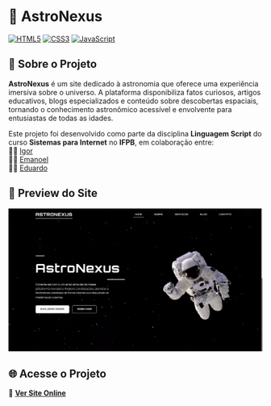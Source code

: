 # 🌌 AstroNexus

[![HTML5](https://img.shields.io/badge/HTML5-E34F26?style=for-the-badge&logo=html5&logoColor=white)](https://developer.mozilla.org/pt-BR/docs/Web/HTML)
[![CSS3](https://img.shields.io/badge/CSS3-1572B6?style=for-the-badge&logo=css3&logoColor=white)](https://developer.mozilla.org/pt-BR/docs/Web/CSS)
[![JavaScript](https://img.shields.io/badge/JavaScript-F7DF1E?style=for-the-badge&logo=javascript&logoColor=black)](https://developer.mozilla.org/pt-BR/docs/Web/JavaScript)

## 📌 Sobre o Projeto

**AstroNexus** é um site dedicado à astronomia que oferece uma experiência imersiva sobre o universo. A plataforma disponibiliza fatos curiosos, artigos educativos, blogs especializados e conteúdo sobre descobertas espaciais, tornando o conhecimento astronômico acessível e envolvente para entusiastas de todas as idades.

Este projeto foi desenvolvido como parte da disciplina **Linguagem Script** do curso **Sistemas para Internet** no **IFPB**, em colaboração entre:  
👨‍💻 [Igor](https://github.com/Igor-AI-Coder)  
👨‍💻 [Emanoel](https://github.com/maneuu)  
👨‍💻 [Eduardo](https://github.com/LuisEduardox)

## 🎨 Preview do Site

![Preview do Site](preview.png)

## 🌐 Acesse o Projeto

🚀 **[Ver Site Online](https://maneuu.github.io/astronexus/)**
